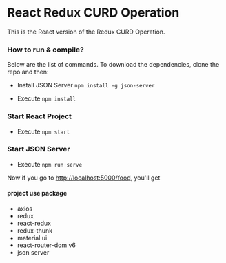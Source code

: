 # React Redux CURD Operation

This is the React version of the Redux CURD Operation.

### How to run & compile?

Below are the list of commands. To download the dependencies, clone the repo and then:

- Install JSON Server `npm install -g json-server`

- Execute `npm install`

### Start React Project

- Execute `npm start`

### Start JSON Server

- Execute `npm run serve`

Now if you go to <http://localhost:5000/food>, you'll get

#### project use package

- axios
- redux
- react-redux
- redux-thunk
- material ui
- react-router-dom v6
- json server
